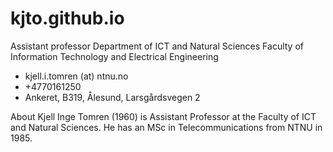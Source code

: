 # kjto.github.io
Assistant professor
Department of ICT and Natural Sciences
Faculty of Information Technology and Electrical Engineering

- kjell.i.tomren (at) ntnu.no
- +4770161250
- Ankeret, B319, Ålesund, Larsgårdsvegen 2

About
Kjell Inge Tomren (1960) is Assistant Professor at the Faculty of ICT and Natural Sciences. He has an MSc in Telecommunications from NTNU in 1985.
